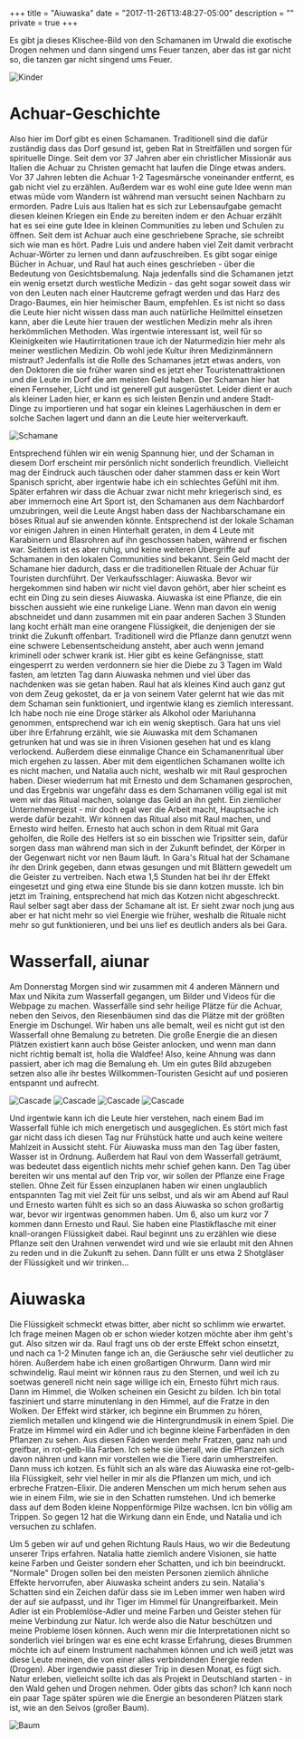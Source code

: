 +++
title = "Aiuwaska"
date = "2017-11-26T13:48:27-05:00"
description = ""
private = true
+++

Es gibt ja dieses Klischee-Bild von den Schamanen im Urwald die exotische Drogen nehmen und dann singend ums Feuer tanzen, aber das ist gar nicht so, die tanzen gar nicht singend ums Feuer.

![Kinder](/travels/ecuador/kinder.jpg)

# Achuar-Geschichte

Also hier im Dorf gibt es einen Schamanen. Traditionell sind die dafür zuständig dass das Dorf gesund ist, geben Rat in Streitfällen und sorgen für spirituelle Dinge. Seit dem vor 37 Jahren aber ein christlicher Missionär aus Italien die Achuar zu Christen gemacht hat laufen die Dinge etwas anders. Vor 37 Jahren lebten die Achuar 1-2 Tagesmärsche voneinander entfernt, es gab nicht viel zu erzählen. Außerdem war es wohl eine gute Idee wenn man etwas müde vom Wandern ist während man versucht seinen Nachbarn zu ermorden. Padre Luis aus Italien hat es sich zur Lebensaufgabe gemacht diesen kleinen Kriegen ein Ende zu bereiten indem er den Achuar erzählt hat es sei eine gute Idee in kleinen Communities zu leben und Schulen zu öffnen. Seit dem ist Achuar auch eine geschriebene Sprache, sie schreibt sich wie man es hört. Padre Luis und andere haben viel Zeit damit verbracht Achuar-Wörter zu lernen und dann aufzuschreiben. Es gibt sogar einige Bücher in Achuar, und Raul hat auch eines geschrieben - über die Bedeutung von Gesichtsbemalung. Naja jedenfalls sind die Schamanen jetzt ein wenig ersetzt durch westliche Medizin - das geht sogar soweit dass wir von den Leuten nach einer Hautcreme gefragt werden und das Harz des Drago-Baumes, ein hier heimischer Baum, empfehlen. Es ist nicht so dass die Leute hier nicht wissen dass man auch natürliche Heilmittel einsetzen kann, aber die Leute hier trauen der westlichen Medizin mehr als ihren herkömmlichen Methoden. Was irgentwie interessant ist, weil für so Kleinigkeiten wie Hautirritationen traue ich der Naturmedizin hier mehr als meiner westlichen Medizin. Ob wohl jede Kultur ihren Medizinmännern mistraut? Jedenfalls ist die Rolle des Schamanes jetzt etwas anders, von den Doktoren die sie früher waren sind es jetzt eher Touristenattraktionen und die Leute im Dorf die am meisten Geld haben. Der Schaman hier hat einen Fernseher, Licht und ist generell gut ausgerüstet. Leider dient er auch als kleiner Laden hier, er kann es sich leisten Benzin und andere Stadt-Dinge zu importieren und hat sogar ein kleines Lagerhäuschen in dem er solche Sachen lagert und dann an die Leute hier weiterverkauft.

![Schamane](/travels/ecuador/schaman.jpg)

Entsprechend fühlen wir ein wenig Spannung hier, und der Schaman in diesem Dorf erscheint mir persönlich nicht sonderlich freundlich. Vielleicht mag der Eindruck auch täuschen oder daher stammen dass er kein Wort Spanisch spricht, aber irgentwie habe ich ein schlechtes Gefühl mit ihm. Später erfahren wir dass die Achuar zwar nicht mehr kriegerisch sind, es aber immernoch eine Art Sport ist, den Schamanen aus dem Nachbardorf umzubringen, weil die Leute Angst haben dass der Nachbarschamane ein böses Ritual auf sie anwenden könnte. Entsprechend ist der lokale Schaman vor einigen Jahren in einen Hinterhalt geraten, in dem 4 Leute mit Karabinern und Blasrohren auf ihn geschossen haben, während er fischen war. Seitdem ist es aber ruhig, und keine weiteren Übergriffe auf Schamanen in den lokalen Communities sind bekannt. Sein Geld macht der Schamane hier dadurch, dass er die traditionellen Rituale der Achuar für Touristen durchführt. Der Verkaufsschlager: Aiuwaska. Bevor wir hergekommen sind haben wir nicht viel davon gehört, aber hier scheint es echt ein Ding zu sein dieses Aiuwaska. Aiuwaska ist eine Pflanze, die ein bisschen aussieht wie eine runkelige Liane. Wenn man davon ein wenig abschneidet und dann zusammen mit ein paar anderen Sachen 3 Stunden lang kocht erhält man eine orangene Flüssigkeit, die denjenigen der sie trinkt die Zukunft offenbart. Traditionell wird die Pflanze dann genutzt wenn eine schwere Lebensentscheidung ansteht, aber auch wenn jemand kriminell oder schwer krank ist. Hier gibt es keine Gefängnisse, statt eingesperrt zu werden verdonnern sie hier die Diebe zu 3 Tagen im Wald fasten, am letzten Tag dann Aiuwaska nehmen und viel über das nachdenken was sie getan haben. Raul hat als kleines Kind auch ganz gut von dem Zeug gekostet, da er ja von seinem Vater gelernt hat wie das mit dem Schaman sein funktioniert, und irgentwie klang es ziemlich interessant. Ich habe noch nie eine Droge stärker als Alkohol oder Mariuhanna genommen, entsprechend war ich ein wenig skeptisch. Gara hat uns viel über ihre Erfahrung erzählt, wie sie Aiuwaska mit dem Schamanen getrunken hat und was sie in ihren Visionen gesehen hat und es klang verlockend. Außerdem diese einmalige Chance ein Schamanenritual über mich ergehen zu lassen. Aber mit dem eigentlichen Schamanen wollte ich es nicht machen, und Natalia auch nicht, weshalb wir mit Raul gesprochen haben. Dieser wiederrum hat mit Ernesto und dem Schamanen gesprochen, und das Ergebnis war ungefähr dass es dem Schamanen völlig egal ist mit wem wir das Ritual machen, solange das Geld an ihn geht. Ein ziemlicher Unternehmergeist - mir doch egal wer die Arbeit macht, Hauptsache ich werde dafür bezahlt. Wir können das Ritual also mit Raul machen, und Ernesto wird helfen. Ernesto hat auch schon in dem Ritual mit Gara geholfen, die Rolle des Helfers ist so ein bisschen wie Tripsitter sein, dafür sorgen dass man während man sich in der Zukunft befindet, der Körper in der Gegenwart nicht vor nen Baum läuft.
In Gara's Ritual hat der Schamane ihr den Drink gegeben, dann etwas gesungen und mit Blättern gewedelt um die Geister zu vertreiben. Nach etwa 1,5 Stunden hat bei ihr der Effekt eingesetzt und ging etwa eine Stunde bis sie dann kotzen musste. Ich bin jetzt im Training, entsprechend hat mich das Kotzen nicht abgeschreckt. Raul selber sagt aber dass der Schamane alt ist. Er sieht zwar noch jung aus aber er hat nicht mehr so viel Energie wie früher, weshalb die Rituale nicht mehr so gut funktionieren, und bei uns lief es deutlich anders als bei Gara.

# Wasserfall, aiunar

Am Donnerstag Morgen sind wir zusammen mit 4 anderen Männern und Max und Nikita zum Wasserfall gegangen, um Bilder und Videos für die Webpage zu machen. Wasserfälle sind sehr heilige Plätze für die Achuar, neben den Seivos, den Riesenbäumen sind das die Plätze mit der größten Energie im Dschungel. Wir haben uns alle bemalt, weil es nicht gut ist den Wasserfall ohne Bemalung zu betreten. Die große Energie die an diesen Plätzen existiert kann auch böse Geister anlocken, und wenn man dann nicht richtig bemalt ist, holla die Waldfee! Also, keine Ahnung was dann passiert, aber ich mag die Bemalung eh. Um ein gutes Bild abzugeben setzen also alle ihr bestes Willkommen-Touristen Gesicht auf und posieren entspannt und aufrecht.

![Cascade](/travels/ecuador/cascade1.jpg)
![Cascade](/travels/ecuador/cascade2.jpg)
![Cascade](/travels/ecuador/cascade3.jpg)
![Cascade](/travels/ecuador/cascade4.jpg)

Und irgentwie kann ich die Leute hier verstehen, nach einem Bad im Wasserfall fühle ich mich energetisch und ausgeglichen. Es stört mich fast gar nicht dass ich diesen Tag nur Frühstück hatte und auch keine weitere Mahlzeit in Aussicht steht. Für Aiuwaska muss man den Tag über fasten, Wasser ist in Ordnung. Außerdem hat Raul von dem Wasserfall geträumt, was bedeutet dass eigentlich nichts mehr schief gehen kann. Den Tag über bereiten wir uns mental auf den Trip vor, wir sollen der Pflanze eine Frage stellen. Ohne Zeit für Essen einzuplanen haben wir einen unglaublich entspannten Tag mit viel Zeit für uns selbst, und als wir am Abend auf Raul und Ernesto warten fühlt es sich so an dass Aiuwaska so schon großartig war, bevor wir irgentwas genommen haben. Um 6, also um kurz vor 7 kommen dann Ernesto und Raul. Sie haben eine Plastikflasche mit einer knall-orangen Flüssigkeit dabei. Raul beginnt uns zu erzählen wie diese Pflanze seit den Urahnen verwendet wird und wie sie erlaubt mit den Ahnen zu reden und in die Zukunft zu sehen. Dann füllt er uns etwa 2 Shotgläser der Flüssigkeit und wir trinken...

# Aiuwaska

Die Flüssigkeit schmeckt etwas bitter, aber nicht so schlimm wie erwartet. Ich frage meinen Magen ob er schon wieder kotzen möchte aber ihm geht's gut. Also sitzen wir da. Raul fragt uns ob der erste Effekt schon einsetzt, und nach ca 1-2 Minuten fange ich an, die Geräusche sehr viel deutlicher zu hören. Außerdem habe ich einen großartigen Ohrwurm. Dann wird mir schwindelig. Raul meint wir können raus zu den Sternen, und weil ich zu soetwas generell nicht nein sage willige ich ein, Ernesto führt mich raus. Dann im Himmel, die Wolken scheinen ein Gesicht zu bilden. Ich bin total fasziniert und starre minutenlang in den Himmel, auf die Fratze in den Wolken. Der Effekt wird stärker, ich beginne ein Brummen zu hören, ziemlich metallen und klingend wie die Hintergrundmusik in einem Spiel. Die Fratze im Himmel wird ein Adler und ich beginne kleine Farbenfäden in den Pflanzen zu sehen. Aus diesen Fäden werden mehr Fratzen, ganz nah und greifbar, in rot-gelb-lila Farben. Ich sehe sie überall, wie die Pflanzen sich davon nähren und kann mir vorstellen wie die Tiere darin umherstreifen. Dann muss ich kotzen. Es fühlt sich an als wäre das Aiuwaska eine rot-gelb-lila Flüssigkeit, sehr viel heller in mir als die Pflanzen um mich, und ich erbreche Fratzen-Elixir. Die anderen Menschen um mich herum sehen aus wie in einem Film, wie sie in den Schatten rumstehen. Und ich bemerke dass auf dem Boden kleine Noppenförmige Pilze wachsen. Icn bin völlig am Trippen. So gegen 12 hat die Wirkung dann ein Ende, und Natalia und ich versuchen zu schlafen. 

Um 5 geben wir auf und gehen Richtung Rauls Haus, wo wir die Bedeutung unserer Trips erfahren. Natalia hatte ziemlich andere Visionen, sie hatte keine Farben und Geister sondern eher Schatten, und ich bin beeindruckt. "Normale" Drogen sollen bei den meisten Personen ziemlich ähnliche Effekte hervorrufen, aber Aiuwaska scheint anders zu sein. Natalia's Schatten sind ein Zeichen dafür dass sie im Leben immer wen haben wird der auf sie aufpasst, und ihr Tiger im Himmel für Unangreifbarkeit. Mein Adler ist ein Problemlöse-Adler und meine Farben und Geister stehen für meine Verbindung zur Natur. Ich werde also die Natur beschützen und meine Probleme lösen können. Auch wenn mir die Interpretationen nicht so sonderlich viel bringen war es eine echt krasse Erfahrung, dieses Brummen möchte ich auf einem Instrument nachahmen können und ich weiß jetzt was diese Leute meinen, die von einer alles verbindenden Energie reden (Drogen). Aber irgendwie passt dieser Trip in diesen Monat, es fügt sich. Natur erleben, vielleicht sollte ich das als Projekt in Deutschland starten - in den Wald gehen und Drogen nehmen. Oder gibts das schon? Ich kann noch ein paar Tage später spüren wie die Energie an besonderen Plätzen stark ist, wie an den Seivos (großer Baum).

![Baum](/travels/ecuador/grosser-baum.jpg)

